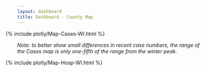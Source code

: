 ```yaml
---
layout: dashboard
title: Dashboard - County Map
---
```


<div style="max-width: 48rem; margin-left: -2rem; margin-right: -2rem">
  {% include plotly/Map-Cases-WI.html %}
</div>

*Note: to better show small differences in recent case numbers, the range of the Cases map is only one-fifth of the range from the winter peak.*

<div style="max-width: 48rem; margin-left: -2rem; margin-right: -2rem">
  {% include plotly/Map-Hosp-WI.html %}
</div>
